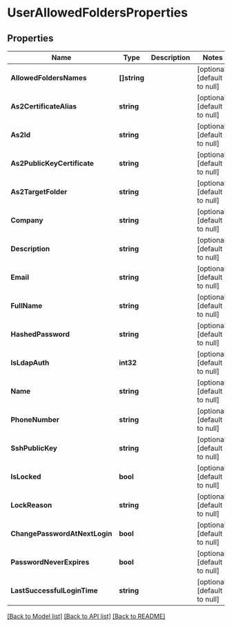 # UserAllowedFoldersProperties

## Properties
Name | Type | Description | Notes
------------ | ------------- | ------------- | -------------
**AllowedFoldersNames** | **[]string** |  | [optional] [default to null]
**As2CertificateAlias** | **string** |  | [optional] [default to null]
**As2Id** | **string** |  | [optional] [default to null]
**As2PublicKeyCertificate** | **string** |  | [optional] [default to null]
**As2TargetFolder** | **string** |  | [optional] [default to null]
**Company** | **string** |  | [optional] [default to null]
**Description** | **string** |  | [optional] [default to null]
**Email** | **string** |  | [optional] [default to null]
**FullName** | **string** |  | [optional] [default to null]
**HashedPassword** | **string** |  | [optional] [default to null]
**IsLdapAuth** | **int32** |  | [optional] [default to null]
**Name** | **string** |  | [optional] [default to null]
**PhoneNumber** | **string** |  | [optional] [default to null]
**SshPublicKey** | **string** |  | [optional] [default to null]
**IsLocked** | **bool** |  | [optional] [default to null]
**LockReason** | **string** |  | [optional] [default to null]
**ChangePasswordAtNextLogin** | **bool** |  | [optional] [default to null]
**PasswordNeverExpires** | **bool** |  | [optional] [default to null]
**LastSuccessfulLoginTime** | **string** |  | [optional] [default to null]

[[Back to Model list]](../README.md#documentation-for-models) [[Back to API list]](../README.md#documentation-for-api-endpoints) [[Back to README]](../README.md)

